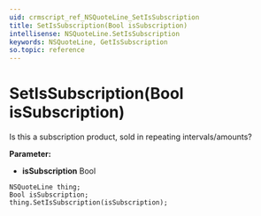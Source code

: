```yaml
---
uid: crmscript_ref_NSQuoteLine_SetIsSubscription
title: SetIsSubscription(Bool isSubscription)
intellisense: NSQuoteLine.SetIsSubscription
keywords: NSQuoteLine, GetIsSubscription
so.topic: reference
---
```


# SetIsSubscription(Bool isSubscription)

Is this a subscription product, sold in repeating intervals/amounts?

**Parameter:** 
 - **isSubscription** Bool

```crmscript
NSQuoteLine thing;
Bool isSubscription;
thing.SetIsSubscription(isSubscription);
```

